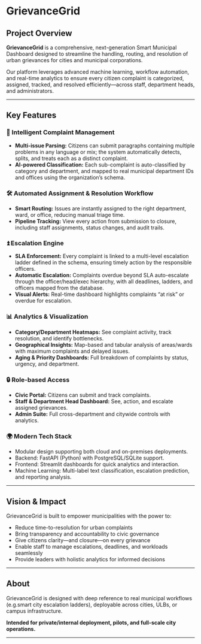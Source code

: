 # GrievanceGrid

## Project Overview

**GrievanceGrid** is a comprehensive, next-generation Smart Municipal Dashboard designed to streamline the handling, routing, and resolution of urban grievances for cities and municipal corporations.

Our platform leverages advanced machine learning, workflow automation, and real-time analytics to ensure every citizen complaint is categorized, assigned, tracked, and resolved efficiently—across staff, department heads, and administrators.

---

## Key Features

### 🚀 Intelligent Complaint Management
- **Multi-issue Parsing:** Citizens can submit paragraphs containing multiple problems in any language or mix; the system automatically detects, splits, and treats each as a distinct complaint.
- **AI-powered Classification:** Each sub-complaint is auto-classified by category and department, and mapped to real municipal department IDs and offices using the organization’s schema.

### 🛠️ Automated Assignment & Resolution Workflow
- **Smart Routing:** Issues are instantly assigned to the right department, ward, or office, reducing manual triage time.
- **Pipeline Tracking:** View every action from submission to closure, including staff assignments, status changes, and audit trails.

### ⏫ Escalation Engine
- **SLA Enforcement:** Every complaint is linked to a multi-level escalation ladder defined in the schema, ensuring timely action by the responsible officers.
- **Automatic Escalation:** Complaints overdue beyond SLA auto-escalate through the officer/head/exec hierarchy, with all deadlines, ladders, and officers mapped from the database.
- **Visual Alerts:** Real-time dashboard highlights complaints “at risk” or overdue for escalation.

### 📊 Analytics & Visualization
- **Category/Department Heatmaps:** See complaint activity, track resolution, and identify bottlenecks.
- **Geographical Insights:** Map-based and tabular analysis of areas/wards with maximum complaints and delayed issues.
- **Aging & Priority Dashboards:** Full breakdown of complaints by status, urgency, and department.

### 🔒 Role-based Access
- **Civic Portal:** Citizens can submit and track complaints.
- **Staff & Department Head Dashboard:** See, action, and escalate assigned grievances.
- **Admin Suite:** Full cross-department and citywide controls with analytics.

### 🌍 Modern Tech Stack
- Modular design supporting both cloud and on-premises deployments.
- Backend: FastAPI (Python) with PostgreSQL/SQLite support.
- Frontend: Streamlit dashboards for quick analytics and interaction.
- Machine Learning: Multi-label text classification, escalation prediction, and reporting analysis.

---

## Vision & Impact

GrievanceGrid is built to empower municipalities with the power to:
- Reduce time-to-resolution for urban complaints
- Bring transparency and accountability to civic governance
- Give citizens clarity—and closure—on every grievance
- Enable staff to manage escalations, deadlines, and workloads seamlessly
- Provide leaders with holistic analytics for informed decisions

---

## About

GrievanceGrid is designed with deep reference to real municipal workflows (e.g.smart city escalation ladders), deployable across cities, ULBs, or campus infrastructure.

**Intended for private/internal deployment, pilots, and full-scale city operations.**

---

<!--
For detailed documentation or access requests, please contact the repository owner.
-->


